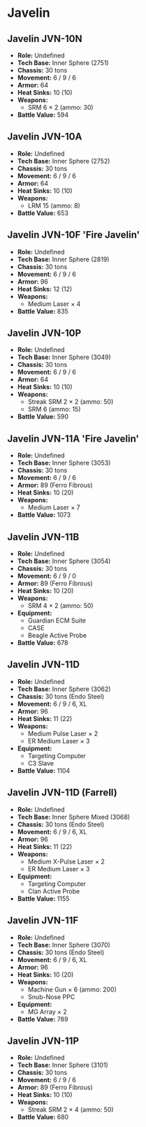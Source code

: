 # Javelin
## Javelin JVN-10N
- **Role:** Undefined
- **Tech Base:** Inner Sphere (2751)
- **Chassis:** 30 tons
- **Movement:** 6 / 9 / 6
- **Armor:** 64
- **Heat Sinks:** 10 (10)
- **Weapons:**
  - SRM 6 × 2 (ammo: 30)
- **Battle Value:** 594

## Javelin JVN-10A
- **Role:** Undefined
- **Tech Base:** Inner Sphere (2752)
- **Chassis:** 30 tons
- **Movement:** 6 / 9 / 6
- **Armor:** 64
- **Heat Sinks:** 10 (10)
- **Weapons:**
  - LRM 15 (ammo: 8)
- **Battle Value:** 653

## Javelin JVN-10F 'Fire Javelin'
- **Role:** Undefined
- **Tech Base:** Inner Sphere (2819)
- **Chassis:** 30 tons
- **Movement:** 6 / 9 / 6
- **Armor:** 96
- **Heat Sinks:** 12 (12)
- **Weapons:**
  - Medium Laser × 4
- **Battle Value:** 835

## Javelin JVN-10P
- **Role:** Undefined
- **Tech Base:** Inner Sphere (3049)
- **Chassis:** 30 tons
- **Movement:** 6 / 9 / 6
- **Armor:** 64
- **Heat Sinks:** 10 (10)
- **Weapons:**
  - Streak SRM 2 × 2 (ammo: 50)
  - SRM 6 (ammo: 15)
- **Battle Value:** 590

## Javelin JVN-11A 'Fire Javelin'
- **Role:** Undefined
- **Tech Base:** Inner Sphere (3053)
- **Chassis:** 30 tons
- **Movement:** 6 / 9 / 6
- **Armor:** 89 (Ferro Fibrous)
- **Heat Sinks:** 10 (20)
- **Weapons:**
  - Medium Laser × 7
- **Battle Value:** 1073

## Javelin JVN-11B
- **Role:** Undefined
- **Tech Base:** Inner Sphere (3054)
- **Chassis:** 30 tons
- **Movement:** 6 / 9 / 0
- **Armor:** 89 (Ferro Fibrous)
- **Heat Sinks:** 10 (20)
- **Weapons:**
  - SRM 4 × 2 (ammo: 50)
- **Equipment:**
  - Guardian ECM Suite
  - CASE
  - Beagle Active Probe
- **Battle Value:** 678

## Javelin JVN-11D
- **Role:** Undefined
- **Tech Base:** Inner Sphere (3062)
- **Chassis:** 30 tons (Endo Steel)
- **Movement:** 6 / 9 / 6, XL
- **Armor:** 96
- **Heat Sinks:** 11 (22)
- **Weapons:**
  - Medium Pulse Laser × 2
  - ER Medium Laser × 3
- **Equipment:**
  - Targeting Computer
  - C3 Slave
- **Battle Value:** 1104

## Javelin JVN-11D (Farrell)
- **Role:** Undefined
- **Tech Base:** Inner Sphere Mixed (3068)
- **Chassis:** 30 tons (Endo Steel)
- **Movement:** 6 / 9 / 6, XL
- **Armor:** 96
- **Heat Sinks:** 11 (22)
- **Weapons:**
  - Medium X-Pulse Laser × 2
  - ER Medium Laser × 3
- **Equipment:**
  - Targeting Computer
  - Clan Active Probe
- **Battle Value:** 1155

## Javelin JVN-11F
- **Role:** Undefined
- **Tech Base:** Inner Sphere (3070)
- **Chassis:** 30 tons (Endo Steel)
- **Movement:** 6 / 9 / 6, XL
- **Armor:** 96
- **Heat Sinks:** 10 (20)
- **Weapons:**
  - Machine Gun × 6 (ammo: 200)
  - Snub-Nose PPC
- **Equipment:**
  - MG Array × 2
- **Battle Value:** 789

## Javelin JVN-11P
- **Role:** Undefined
- **Tech Base:** Inner Sphere (3101)
- **Chassis:** 30 tons
- **Movement:** 6 / 9 / 6
- **Armor:** 89 (Ferro Fibrous)
- **Heat Sinks:** 10 (10)
- **Weapons:**
  - Streak SRM 2 × 4 (ammo: 50)
- **Battle Value:** 680

